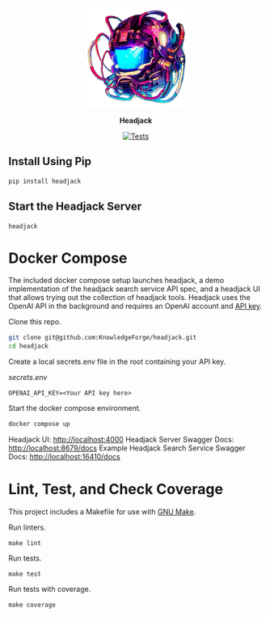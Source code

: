 <p align="center">
  <img src="https://raw.githubusercontent.com/KnowledgeForge/headjack/main/docs/assets/images/headjack-logo-small.png" alt="Headjack logo"></a>
</p>
<p align="center">
    <b>Headjack</b>
</p>

<p align="center">
  <a href="https://github.com/KnowledgeForge/headjack/actions/workflows/python-checks.yml" target="_blank">
    <img src="https://github.com/KnowledgeForge/headjack/actions/workflows/python-checks.yml/badge.svg?branch=main" alt="Tests">
  </a>
</p>

## Install Using Pip

```sh
pip install headjack
```

## Start the Headjack Server

```
headjack
```

# Docker Compose

The included docker compose setup launches headjack, a demo implementation of the headjack search service API spec, and a headjack UI
that allows trying out the collection of headjack tools. Headjack uses the OpenAI API in the background and requires an OpenAI account and
[API key](https://platform.openai.com/account/api-keys).

Clone this repo.
```sh
git clone git@github.com:KnowledgeForge/headjack.git
cd headjack
```

Create a local secrets.env file in the root containing your API key.

*secrets.env*
```
OPENAI_API_KEY=<Your API key here>
```

Start the docker compose environment.
```sh
docker compose up
```

Headjack UI: [http://localhost:4000](http://localhost:4000)
Headjack Server Swagger Docs: [http://localhost:8679/docs](http://localhost:8679/docs)
Example Headjack Search Service Swagger Docs: [http://localhost:16410/docs](http://localhost:16410/docs)

# Lint, Test, and Check Coverage

This project includes a Makefile for use with [GNU Make](https://www.gnu.org/software/make/).

Run linters.
```
make lint
```

Run tests.
```
make test
```

Run tests with coverage.
```
make coverage
```
